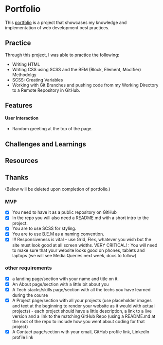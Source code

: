 # Portfolio

This [portfolio](https://aypjames.github.io/portfolio/) is a project that showcases my knowledge and implementation of web development best practices.

## Practice

Through this project, I was able to practice the following:

- Writing HTML
- Writing CSS using SCSS and the BEM (Block, Element, Modifier) Methodolgy
- SCSS: Creating Variables
- Working with Git Branches and pushing code from my Working Directory to a Remote Repository in GitHub.

## Features

#### User Interaction

<!-- - Identifies user location and time using IP address
- Stores and retrieves name and page visit information to browser (local storage) -->

- Random greeting at the top of the page.

## Challenges and Learnings

## Resources

## Thanks

<!-- Below will be deleted upon complition of portfolio -->

(Below will be deleted upon completion of portfolio.)

### MVP

- [x] You need to have it as a public repository on GitHub
- [x] In the repo you will also need a README.md with a short intro to the project.
- [x] You are to use SCSS for styling.
- [x] You are to use B.E.M as a naming convention.
- [x] !!! Responsiveness is vital – use Grid, Flex, whatever you wish but the site must look good at all screen widths.
      VERY CRITICAL! : You will need to make sure that your website looks good on phones, tablets and laptops (we will see Media Queries next week, docs to follow)

### other requirements

- [x] a landing page/section with your name and title on it.
- [x] An About page/section with a little bit about you
- [x] A Tech stacks/skills page/section with all the techs you have learned during the course
- [x] A Project page/section with all your projects (use placeholder images and text at the beginning to render your website as it would with actual projects) - each project should have a little description, a link to a live version and a link to the matching GitHub Repo (using a README.md at the root of the repo to include how you went about coding for that project)
- [x] A Contact page/section with your email, GitHub profile link, LinkedIn profile link
